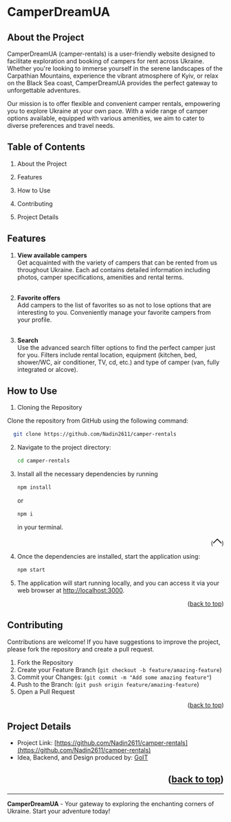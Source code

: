 # CamperDreamUA

<a name="readme-top"></a>

## About the Project

<a name="about-the-project"></a>

CamperDreamUA (camper-rentals) is a user-friendly website designed to facilitate
exploration and booking of campers for rent across Ukraine. Whether you're
looking to immerse yourself in the serene landscapes of the Carpathian
Mountains, experience the vibrant atmosphere of Kyiv, or relax on the Black Sea
coast, CamperDreamUA provides the perfect gateway to unforgettable adventures.

Our mission is to offer flexible and convenient camper rentals, empowering you
to explore Ukraine at your own pace. With a wide range of camper options
available, equipped with various amenities, we aim to cater to diverse
preferences and travel needs.

## Table of Contents

1. <p align="left"><a href="#about-the-project" style="text-decoration: none; color: currentColor">About the Project</a></p>
2. <p align="left"><a href="#features" style="text-decoration: none; color: currentColor">Features</a></p>
3. <p align="left"><a href="#how-to-use" style="text-decoration: none; color: currentColor">How to Use</a></p>
4. <p align="left"><a href="#contributing" style="text-decoration: none; color: currentColor">Contributing</a></p>
5. <p align="left"><a href="#project-details" style="text-decoration: none; color: currentColor">Project Details</a></p>

## Features

<a name="features"></a>

1. **View available campers**<br> Get acquainted with the variety of campers
   that can be rented from us throughout Ukraine. Each ad contains detailed
   information including photos, camper specifications, amenities and rental
   terms.<br><br>

2. **Favorite offers**<br> Add campers to the list of favorites so as not to
   lose options that are interesting to you. Conveniently manage your favorite
   campers from your profile.<br><br>

3. **Search**<br> Use the advanced search filter options to find the perfect
   camper just for you. Filters include rental location, equipment (kitchen,
   bed, shower/WC, air conditioner, TV, cd, etc.) and type of camper (van, fully
   integrated or alcove).

## How to Use

<a name="how-to-use"></a>

1. Cloning the Repository

Clone the repository from GitHub using the following command:

```sh
  git clone https://github.com/Nadin2611/camper-rentals
```

2. Navigate to the project directory:

   ```sh
   cd camper-rentals
   ```

3. Install all the necessary dependencies by running

   ```sh
   npm install
   ```

   or

   ```sh
   npm i
   ```

   in your terminal.

<p align="right">(<a href="#readme-top"><img src="./src/assets/images/arrow.svg" alt="Back to Top" width="20"></a>)</p>

4. Once the dependencies are installed, start the application using:

   ```sh
   npm start
   ```

5. The application will start running locally, and you can access it via your
   web browser at [http://localhost:3000](http://localhost:3000).

<p align="right">(<a href="#readme-top">back to top</a>)</p>

## Contributing

<a name="contributing"></a>

Contributions are welcome! If you have suggestions to improve the project,
please fork the repository and create a pull request.

1. Fork the Repository
2. Create your Feature Branch (`git checkout -b feature/amazing-feature`)
3. Commit your Changes: (`git commit -m "Add some amazing feature"`)
4. Push to the Branch: (`git push origin feature/amazing-feature`)
5. Open a Pull Request

<p align="right">(<a href="#readme-top">back to top</a>)</p>

## Project Details

<a name="project-details"></a>

- Project Link:
  [https://github.com/Nadin2611/camper-rentals](https://github.com/Nadin2611/camper-rentals)
- Idea, Backend, and Design produced by: [GoIT](https://goit.global/ua/)

## <p align="right">(<a href="#readme-top">back to top</a>)</p>

---

**CamperDreamUA** - Your gateway to exploring the enchanting corners of Ukraine.
Start your adventure today!
